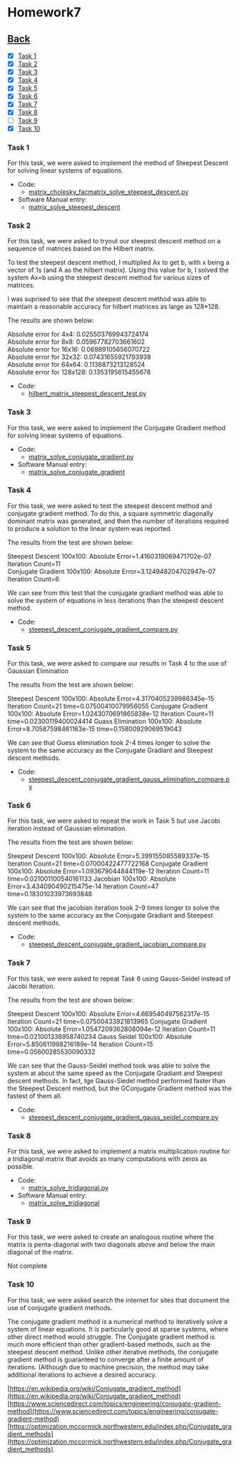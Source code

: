 # Homework7<br>

## [Back](../)

- [x] [Task 1](#task-1)
- [x] [Task 2](#task-2)
- [x] [Task 3](#task-3)
- [x] [Task 4](#task-4)
- [x] [Task 5](#task-5)
- [x] [Task 6](#task-6)
- [x] [Task 7](#task-7)
- [x] [Task 8](#task-8)
- [ ] [Task 9](#task-9)
- [x] [Task 10](#task-10)

### Task 1
For this task, we were asked to implement the method of Steepest Descent for solving linear systems of equations.

- Code:
  - [matrix_cholesky_facmatrix_solve_steepest_descent.py](Task1/matrix_solve_steepest_descent.py)
- Software Manual entry:
  - [matrix_solve_steepest_descent](../software_manual/matrix_solve_steepest_descent.md)

### Task 2
For this task, we were asked to tryout our steepest descent method on a sequence of matrices based on the Hilbert matrix.

To test the steepest descent method, I multiplied Ax to get b, with x being a vector of 1s (and A as the hilbert matrix). Using this value for b, I solved the system Ax=b using the steepest descent method for various sizes of matrices.

I was suprised to see that the steepest descent method was able to maintain a reasonable accuracy for hilbert matrices as large as 128*128. 

The results are shown below:

Absolute error for 4x4: 0.025503769943724174<br>
Absolute error for 8x8: 0.05967782703661602<br>
Absolute error for 16x16: 0.06989105656070722<br>
Absolute error for 32x32: 0.07431655921793938<br>
Absolute error for 64x64: 0.1136873213128524<br>
Absolute error for 128x128: 0.1353195615455678<br>


- Code:
  - [hilbert_matrix_steepest_descent_test.py](Task2/hilbert_matrix_steepest_descent_test.py)

### Task 3
For this task, we were asked to implement the Conjugate Gradient method for solving linear systems of equations.

- Code:
  - [matrix_solve_conjugate_gradient.py](Task3/matrix_solve_conjugate_gradient.py)
- Software Manual entry:
  - [matrix_solve_conjugate_gradient](../software_manual/matrix_solve_conjugate_gradient.md)

### Task 4
For this task, we were asked to test the steepest descent method and conjugate gradient method. To do this, a square symmetric diagonally dominant matrix was generated, and then the number of iterations required to produce a solution to the linear system was reported.

The results from the test are shown below:

Steepest Descent 100x100:   Absolute Error=1.4160319069471702e-07  Iteration Count=11<br>
Conjugate Gradient 100x100: Absolute Error=3.124948204702947e-07   Iteration Count=6<br>

We can see from this test that the conjugate gradiant method was able to solve the system of equations in less iterations than the steepest descent method.

- Code:
  - [steepest_descent_conjugate_gradient_compare.py](Task4/steepest_descent_conjugate_gradient_compare.py)

### Task 5
For this task, we were asked to compare our results in Task 4 to the use of Gaussian Elimination

The results from the test are shown below:

Steepest Descent 100x100:   Absolute Error=4.3170405239986345e-15  Iteration Count=21 time=0.07500410079956055
Conjugate Gradient 100x100: Absolute Error=1.0243070691865838e-12  Iteration Count=11 time=0.02300119400024414
Guass Elimination 100x100:  Absolute Error=8.70587598461163e-15                       time=0.15800929069519043

We can see that Guess elimination took 2-4 times longer to solve the system to the same accuracy as the Conjugate Gradiant and Steepest descent methods. 

- Code:
  - [steepest_descent_conjugate_gradient_gauss_elimination_compare.py](Task5/steepest_descent_conjugate_gradient_gauss_elimination_compare.py)

### Task 6
For this task, we were asked to repeat the work in Task 5 but use Jacobi iteration instead of Gaussian elimination.

The results from the test are shown below:

Steepest Descent 100x100: Absolute Error=5.399155085589337e-15  Iteration Count=21 time=0.07000422477722168
Conjugate Gradient 100x100: Absolute Error=1.093679044844119e-12  Iteration Count=11 time=0.021001100540161133
Jacobian 100x100: Absolute Error=3.434090490215475e-14  Iteration Count=47 time=0.18301033973693848

We can see that the jacobian iteration took 2-9 times longer to solve the system to the same accuracy as the Conjugate Gradiant and Steepest descent methods. 

- Code:
  - [steepest_descent_conjugate_gradient_jacobian_compare.py](Task6/steepest_descent_conjugate_gradient_jacobian_compare.py)

### Task 7
For this task, we were asked to repeat Task 6 using Gauss-Seidel instead of Jacobi Iteration.

The results from the test are shown below:

Steepest Descent 100x100: Absolute Error=4.669540497562317e-15  Iteration Count=21 time=0.07500433921813965
Conjugate Gradient 100x100: Absolute Error=1.0547209362808094e-12  Iteration Count=11 time=0.021001338958740234
Gauss Seidel 100x100: Absolute Error=5.850611998216189e-14  Iteration Count=15 time=0.05600285530090332

We can see that the Gauss-Seidel method took was able to solve the system at about the same speed as the Conjugate Gradiant and Steepest descent methods. In fact, tge Gauss-Siedel method performed faster than the Steepest Descent method, but the GConjugate Gradient method was the fastest of them all.


- Code:
  - [steepest_descent_conjugate_gradient_gauss_seidel_compare.py](Task7/steepest_descent_conjugate_gradient_gauss_seidel_compare.py)

### Task 8
For this task, we were asked to implement a matrix multiplication routine for a tridiagonal matrix that avoids as many computations with zeros as possible.

- Code:
  - [matrix_solve_tridiagonal.py](Task8/matrix_solve_tridiagonal.py)
- Software Manual entry:
  - [matrix_solve_tridiagonal](../software_manual/matrix_solve_tridiagonal.md)

### Task 9
For this task, we were asked to create an analogous routine where the matrix is penta-diagonal with two diagonals above and below the main diagonal of the matrix.

Not complete

### Task 10
  
For this task, we were asked search the internet for sites that document the use of conjugate gradient methods.

The conjugate gradient method is a numerical method to iteratively solve a system of linear equations. It is particularly good at sparse systems, where other direct method would struggle. The Conjugate gradient method is much more efficient than other gradient-based methods, such as the steepest descent method. Unlike other iterative methods, the conjugate gradient method is guaranteed to converge after a finite amount of iterations. (Although due to machine precision, the method may take additional iterations to achieve a desired accuracy.

[https://en.wikipedia.org/wiki/Conjugate_gradient_method](https://en.wikipedia.org/wiki/Conjugate_gradient_method)
[https://www.sciencedirect.com/topics/engineering/conjugate-gradient-method](https://www.sciencedirect.com/topics/engineering/conjugate-gradient-method)
[https://optimization.mccormick.northwestern.edu/index.php/Conjugate_gradient_methods](https://optimization.mccormick.northwestern.edu/index.php/Conjugate_gradient_methods)

